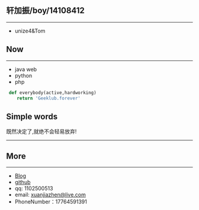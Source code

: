 轩加振/boy/14108412
---
---
- unize4&Tom



Now
---
---
 - java web
 - python
 - php
 
``` python
 def everybody(active,hardworking)
    return 'Geeklub.forever'
```


Simple words
---


既然决定了,就绝不会轻易放弃!

---



More
---
---
 - [Blog](http://blog.csdn.net/unize4)
 - [github](https://github.com/unize4)
 - qq: 1102500513
 - email: xuanjiazhen@live.com
 - PhoneNumber：17764591391



